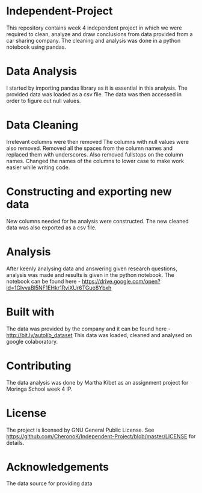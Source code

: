 # Independent-Project
This repository contains week 4 independent project in which we were required to clean, analyze and draw conclusions from data provided from a car sharing company. The cleaning and analysis was done in a python notebook using pandas.
# Data Analysis
I started by importing pandas library as it is essential in this analysis.
The provided data was loaded as a csv file.
The data was then accessed in order to figure out null values.
# Data Cleaning
Irrelevant columns were then removed
The columns with null values were also removed.
Removed all the spaces from the column names and replaced them with underscores. Also removed fullstops on the column names.
Changed the names of the columns to lower case to make work easier while writing code.
# Constructing and exporting new data
New columns needed for he analysis were constructed.
The new cleaned data was also exported as a csv file.
# Analysis
After keenly analysing data and answering given research questions, analysis was made and results is given in the python notebook. The notebook can be found here - https://drive.google.com/open?id=1GIvvaBl5NF1EHkr1RyiXUr6TGue8Ybxh
# Built with
The data was provided by the company and it can be found here - http://bit.ly/autolib_dataset
This data was loaded, cleaned and analysed on google colaboratory.
# Contributing
The data analysis was done by Martha Kibet as an assignment project for Moringa School week 4 IP.
# License
The project is licensed by GNU General Public License. See https://github.com/CheronoK/Independent-Project/blob/master/LICENSE for details.
# Acknowledgements
The data source for providing data
